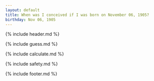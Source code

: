 ```yaml
---
layout: default
title: When was I conceived if I was born on November 06, 1905?
birthday: Nov 06, 1905
---
```


{% include header.md %}

{% include guess.md %}

{% include calculate.md %}

{% include safety.md %}

{% include footer.md %}



